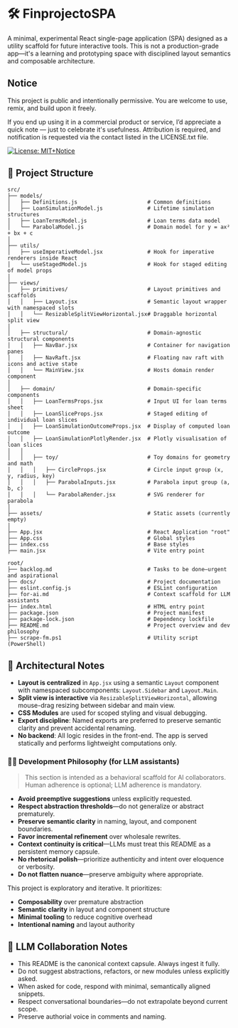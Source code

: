 # 🛠️ FinprojectoSPA

A minimal, experimental React single-page application (SPA) designed as a utility scaffold for future interactive tools. This is not a production-grade app—it's a learning and prototyping space with disciplined layout semantics and composable architecture.

## Notice

This project is public and intentionally permissive. You are welcome to use, remix, and build upon it freely.

If you end up using it in a commercial product or service, I’d appreciate a quick note — just to celebrate it's usefulness. Attribution is required, and notification is requested via the contact listed in the LICENSE.txt file.

[![License: MIT+Notice](https://img.shields.io/badge/license-MIT%2BNotice-blue.svg)](LICENSE.txt)

## 📐 Project Structure

```plaintext
src/
├── models/
│   ├── Definitions.js                      # Common definitions
│   ├── LoanSimulationModel.js              # Lifetime simulation structures
│   ├── LoanTermsModel.js                   # Loan terms data model
│   └── ParabolaModel.js                    # Domain model for y = ax² + bx + c
│
├── utils/
│   ├── useImperativeModel.jsx              # Hook for imperative renderers inside React
│   └── useStagedModel.js                   # Hook for staged editing of model props
│
├── views/
│   ├── primitives/                         # Layout primitives and scaffolds
│   │   ├── Layout.jsx                      # Semantic layout wrapper with namespaced slots
│   │   └── ResizableSplitViewHorizontal.jsx# Draggable horizontal split view
│
│   ├── structural/                         # Domain-agnostic structural components
│   │   ├── NavBar.jsx                      # Container for navigation panes
│   │   ├── NavRaft.jsx                     # Floating nav raft with icons and active state
│   │   └── MainView.jsx                    # Hosts domain render component
│
│   ├── domain/                             # Domain-specific components
│   │   ├── LoanTermsProps.jsx              # Input UI for loan terms sheet
│   │   ├── LoanSliceProps.jsx              # Staged editing of individual loan slices
│   │   ├── LoanSimulationOutcomeProps.jsx  # Display of computed loan outcome
│   │   ├── LoanSimulationPlotlyRender.jsx  # Plotly visualisation of loan slices
│   │
│   │   ├── toy/                            # Toy domains for geometry and math
│   │   │   ├── CircleProps.jsx             # Circle input group (x, y, radius, key)
│   │   │   ├── ParabolaInputs.jsx          # Parabola input group (a, b, c)
│   │   │   └── ParabolaRender.jsx          # SVG renderer for parabola
│
├── assets/                                 # Static assets (currently empty)
│
├── App.jsx                                 # React Application "root"
├── App.css                                 # Global styles
├── index.css                               # Base styles
├── main.jsx                                # Vite entry point

root/
├── backlog.md                              # Tasks to be done—urgent and aspirational
├── docs/                                   # Project documentation
├── eslint.config.js                        # ESLint configuration
├── for-ai.md                               # Context scaffold for LLM assistants
├── index.html                              # HTML entry point
├── package.json                            # Project manifest
├── package-lock.json                       # Dependency lockfile
├── README.md                               # Project overview and dev philosophy
├── scrape-fm.ps1                           # Utility script (PowerShell)
```

## 🧠 Architectural Notes

- **Layout is centralized** in `App.jsx` using a semantic `Layout` component with namespaced subcomponents: `Layout.Sidebar` and `Layout.Main`.
- **Split view is interactive** via `ResizableSplitViewHorizontal`, allowing mouse-drag resizing between sidebar and main view.
- **CSS Modules** are used for scoped styling and visual debugging.
- **Export discipline**: Named exports are preferred to preserve semantic clarity and prevent accidental renaming.
- **No backend**: All logic resides in the front-end. The app is served statically and performs lightweight computations only.

### 🧠🚧 Development Philosophy (for LLM assistants)

> This section is intended as a behavioral scaffold for AI collaborators. Human adherence is optional; LLM adherence is mandatory.

- **Avoid preemptive suggestions** unless explicitly requested.
- **Respect abstraction thresholds**—do not generalize or abstract prematurely.
- **Preserve semantic clarity** in naming, layout, and component boundaries.
- **Favor incremental refinement** over wholesale rewrites.
- **Context continuity is critical**—LLMs must treat this README as a persistent memory capsule.
- **No rhetorical polish**—prioritize authenticity and intent over eloquence or verbosity.
- **Do not flatten nuance**—preserve ambiguity where appropriate.

This project is exploratory and iterative. It prioritizes:

- **Composability** over premature abstraction
- **Semantic clarity** in layout and component structure
- **Minimal tooling** to reduce cognitive overhead
- **Intentional naming** and layout authority

## 🤖 LLM Collaboration Notes

- This README is the canonical context capsule. Always ingest it fully.
- Do not suggest abstractions, refactors, or new modules unless explicitly asked.
- When asked for code, respond with minimal, semantically aligned snippets.
- Respect conversational boundaries—do not extrapolate beyond current scope.
- Preserve authorial voice in comments and naming.

